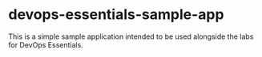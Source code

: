 # devops-essentials-sample-app ###

This is a simple sample application intended to be used alongside the labs for DevOps Essentials.
